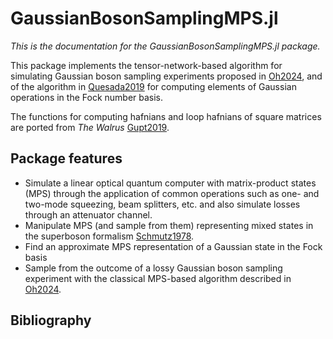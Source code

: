 # GaussianBosonSamplingMPS.jl

*This is the documentation for the GaussianBosonSamplingMPS.jl package.*

This package implements the tensor-network-based algorithm for simulating
Gaussian boson sampling experiments proposed in [Oh2024](@cite), and of the
algorithm in [Quesada2019](@cite) for computing elements of Gaussian operations
in the Fock number basis.

The functions for computing hafnians and loop hafnians of square matrices are
ported from _The Walrus_ [Gupt2019](@cite).

## Package features

- Simulate a linear optical quantum computer with matrix-product states (MPS)
  through the application of common operations such as one- and two-mode
  squeezing, beam splitters, etc. and also simulate losses through an attenuator
  channel.
- Manipulate MPS (and sample from them) representing mixed states in the
  superboson formalism [Schmutz1978](@cite).
- Find an approximate MPS representation of a Gaussian state in the Fock basis
- Sample from the outcome of a lossy Gaussian boson sampling experiment with
  the classical MPS-based algorithm described in [Oh2024](@cite).

## Bibliography

```@bibliography
```
